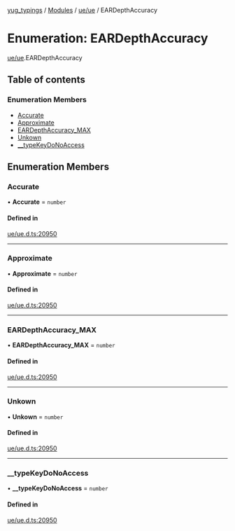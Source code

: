 [yug_typings](../README.md) / [Modules](../modules.md) / [ue/ue](../modules/ue_ue.md) / EARDepthAccuracy

# Enumeration: EARDepthAccuracy

[ue/ue](../modules/ue_ue.md).EARDepthAccuracy

## Table of contents

### Enumeration Members

- [Accurate](ue_ue.EARDepthAccuracy.md#accurate)
- [Approximate](ue_ue.EARDepthAccuracy.md#approximate)
- [EARDepthAccuracy\_MAX](ue_ue.EARDepthAccuracy.md#eardepthaccuracy_max)
- [Unkown](ue_ue.EARDepthAccuracy.md#unkown)
- [\_\_typeKeyDoNoAccess](ue_ue.EARDepthAccuracy.md#__typekeydonoaccess)

## Enumeration Members

### Accurate

• **Accurate** = `number`

#### Defined in

[ue/ue.d.ts:20950](https://github.com/YugMetaverse/yug_typings/blob/b7d9b19/ue/ue.d.ts#L20950)

___

### Approximate

• **Approximate** = `number`

#### Defined in

[ue/ue.d.ts:20950](https://github.com/YugMetaverse/yug_typings/blob/b7d9b19/ue/ue.d.ts#L20950)

___

### EARDepthAccuracy\_MAX

• **EARDepthAccuracy\_MAX** = `number`

#### Defined in

[ue/ue.d.ts:20950](https://github.com/YugMetaverse/yug_typings/blob/b7d9b19/ue/ue.d.ts#L20950)

___

### Unkown

• **Unkown** = `number`

#### Defined in

[ue/ue.d.ts:20950](https://github.com/YugMetaverse/yug_typings/blob/b7d9b19/ue/ue.d.ts#L20950)

___

### \_\_typeKeyDoNoAccess

• **\_\_typeKeyDoNoAccess** = `number`

#### Defined in

[ue/ue.d.ts:20950](https://github.com/YugMetaverse/yug_typings/blob/b7d9b19/ue/ue.d.ts#L20950)
